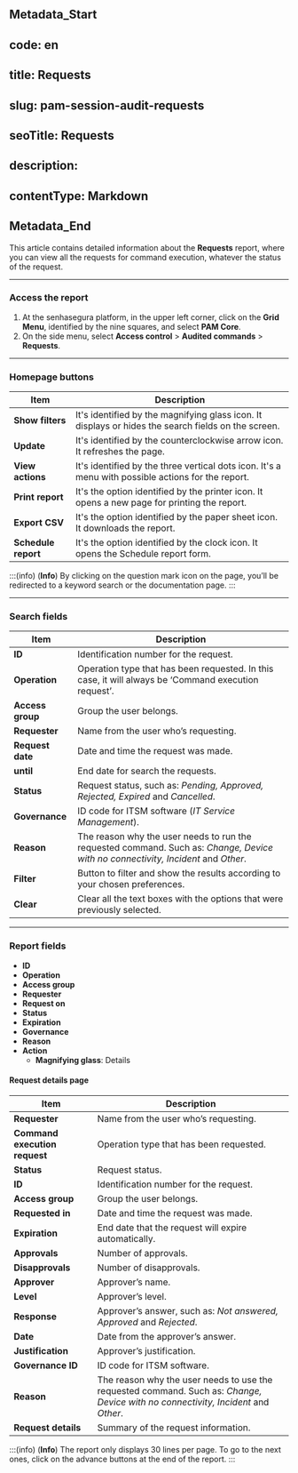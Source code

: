 ## Metadata_Start 
## code: en
## title: Requests 
## slug: pam-session-audit-requests 
## seoTitle: Requests 
## description:  
## contentType: Markdown 
## Metadata_End
This article contains detailed information about the **Requests** report, where you can view all the requests for command execution, whatever the status of the request.
***
### Access the report

1. At the senhasegura platform, in the upper left corner, click on the **Grid Menu**, identified by the nine squares, and select **PAM Core**.
2. On the side menu, select **Access control** > **Audited commands** > **Requests**.

***

### Homepage buttons
**Item**|**Description**
|---|---|
**Show filters**|It's identified by the magnifying glass icon. It displays or hides the search fields on the screen.
**Update**|It's identified by the counterclockwise arrow icon. It refreshes the page.
**View actions**|It's identified by the three vertical dots icon. It's a menu with possible actions for the report.
**Print report**|It's the option identified by the printer icon. It opens a new page for printing the report.
**Export CSV**|It's the option identified by the paper sheet icon. It downloads the report.
**Schedule report**|It's the option identified by the clock icon. It opens the Schedule report form.

:::(info) (**Info**)
By clicking on the question mark icon on the page, you’ll be redirected to a keyword search or the documentation page. 
:::
***

### Search fields

**Item**|**Description**
|---|---|
**ID**|Identification number for the request.
**Operation**|Operation type that has been requested. In this case, it will always be ‘Command execution request’.
**Access group**|Group the user belongs.
**Requester**|Name from the user who’s requesting.
**Request date**|Date and time the request was made.
**until**|End date for search the requests.
**Status**|Request status, such as: *Pending, Approved, Rejected, Expired* and *Cancelled*.
**Governance**|ID code for ITSM software (*IT Service Management*).
**Reason**|The reason why the user needs to run the requested command. Such as: *Change, Device with no connectivity, Incident* and *Other*.
**Filter**|Button to filter and show the results according to your chosen preferences.
**Clear**|Clear all the text boxes with the options that were previously selected.
***

### Report fields

* **ID**
* **Operation**
* **Access group**
* **Requester**
* **Request on**
* **Status**
* **Expiration**
* **Governance**
* **Reason**
* **Action**
    * **Magnifying glass**: Details

#### Request details page

**Item**|**Description**
|---|---|
**Requester**|Name from the user who’s requesting.
**Command execution request**|Operation type that has been requested.
**Status**|Request status.
**ID**|Identification number for the request.
**Access group**|Group the user belongs.
**Requested in**|Date and time the request was made.
**Expiration**|End date that the request will expire automatically.
**Approvals**|Number of approvals.
**Disapprovals**|Number of disapprovals.
**Approver**|Approver’s name.
**Level**|Approver’s level.
**Response**|Approver’s answer, such as: *Not answered, Approved* and *Rejected*.
**Date**|Date from the approver’s answer.
**Justification**|Approver’s justification.
**Governance ID**|ID code for ITSM software.
**Reason**|The reason why the user needs to use the requested command. Such as: *Change, Device with no connectivity, Incident* and *Other*.
**Request details**|Summary of the request information.

:::(info) (**Info**)
The report only displays 30 lines per page. To go to the next ones, click on the advance buttons at the end of the report.
:::
